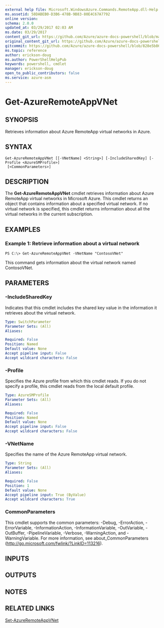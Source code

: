 ```yaml
---
external help file: Microsoft.WindowsAzure.Commands.RemoteApp.dll-Help.xml
ms.assetid: 58DABEB0-D3B6-478B-9B83-80E4C67A7792
online version:
schema: 2.0.0
updated_at: 03/29/2017 02:03 AM
ms.date: 03/29/2017
content_git_url: https://github.com/Azure/azure-docs-powershell/blob/master/azureps-cmdlets-docs/ServiceManagement/Azure/v3.7.0/Get-AzureRemoteAppVNet.md
original_content_git_url: https://github.com/Azure/azure-docs-powershell/blob/master/azureps-cmdlets-docs/ServiceManagement/Azure/v3.7.0/Get-AzureRemoteAppVNet.md
gitcommit: https://github.com/Azure/azure-docs-powershell/blob/828e5b8648af6bdf3119ffe0cd409647f00de183
ms.topic: reference
author: erickson-doug
ms.author: PowerShellHelpPub
keywords: powershell, cmdlet
manager: erickson-doug
open_to_public_contributors: false
ms.service: azure-asm
---
```


# Get-AzureRemoteAppVNet

## SYNOPSIS
Retrieves information about Azure RemoteApp virtual networks in Azure.

## SYNTAX

```
Get-AzureRemoteAppVNet [[-VNetName] <String>] [-IncludeSharedKey] [-Profile <AzureSMProfile>]
 [<CommonParameters>]
```

## DESCRIPTION
The **Get-AzureRemoteAppVNet** cmdlet retrieves information about Azure RemoteApp virtual networks in Microsoft Azure.
This cmdlet returns an object that contains information about a specified virtual network.
If no virtual network is specified, this cmdlet returns information about all the virtual networks in the current subscription.

## EXAMPLES

### Example 1: Retrieve information about a virtual network
```
PS C:\> Get-AzureRemoteAppVNet -VNetName "ContosoVNet"
```

This command gets information about the virtual network named ContosoVNet.

## PARAMETERS

### -IncludeSharedKey
Indicates that this cmdlet includes the shared key value in the information it retrieves about the virtual network.

```yaml
Type: SwitchParameter
Parameter Sets: (All)
Aliases: 

Required: False
Position: Named
Default value: None
Accept pipeline input: False
Accept wildcard characters: False
```

### -Profile
Specifies the Azure profile from which this cmdlet reads.
If you do not specify a profile, this cmdlet reads from the local default profile.

```yaml
Type: AzureSMProfile
Parameter Sets: (All)
Aliases: 

Required: False
Position: Named
Default value: None
Accept pipeline input: False
Accept wildcard characters: False
```

### -VNetName
Specifies the name of the Azure RemoteApp virtual network.

```yaml
Type: String
Parameter Sets: (All)
Aliases: 

Required: False
Position: 1
Default value: None
Accept pipeline input: True (ByValue)
Accept wildcard characters: True
```

### CommonParameters
This cmdlet supports the common parameters: -Debug, -ErrorAction, -ErrorVariable, -InformationAction, -InformationVariable, -OutVariable, -OutBuffer, -PipelineVariable, -Verbose, -WarningAction, and -WarningVariable. For more information, see about_CommonParameters (http://go.microsoft.com/fwlink/?LinkID=113216).

## INPUTS

## OUTPUTS

## NOTES

## RELATED LINKS

[Set-AzureRemoteAppVNet](./Set-AzureRemoteAppVNet.md)


